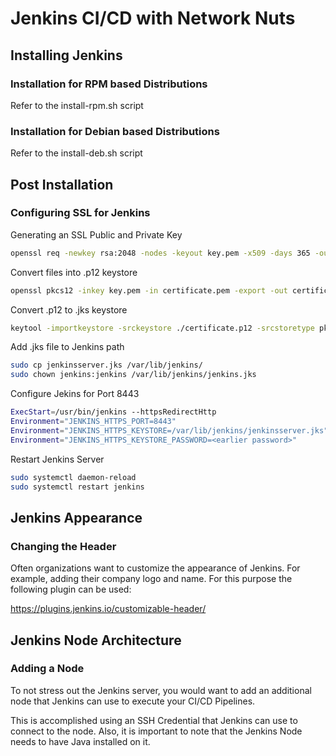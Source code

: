 # Jenkins CI/CD with Network Nuts

## Installing Jenkins

### Installation for RPM based Distributions

Refer to the install-rpm.sh script

### Installation for Debian based Distributions

Refer to the install-deb.sh script

## Post Installation

### Configuring SSL for Jenkins

Generating an SSL Public and Private Key
```bash
openssl req -newkey rsa:2048 -nodes -keyout key.pem -x509 -days 365 -out certificate.pem
```
Convert files into .p12 keystore
```bash
openssl pkcs12 -inkey key.pem -in certificate.pem -export -out certificate.p12
```
Convert .p12 to .jks keystore
```bash
keytool -importkeystore -srckeystore ./certificate.p12 -srcstoretype pkcs12 -destkeystore jenkinsserver.jks -deststoretype JKS
```
Add .jks file to Jenkins path
```bash
sudo cp jenkinsserver.jks /var/lib/jenkins/
sudo chown jenkins:jenkins /var/lib/jenkins/jenkins.jks
```
Configure Jekins for Port 8443
```bash
ExecStart=/usr/bin/jenkins --httpsRedirectHttp
Environment="JENKINS_HTTPS_PORT=8443"
Environment="JENKINS_HTTPS_KEYSTORE=/var/lib/jenkins/jenkinsserver.jks"
Environment="JENKINS_HTTPS_KEYSTORE_PASSWORD=<earlier password>"
```
Restart Jenkins Server
```bash
sudo systemctl daemon-reload
sudo systemctl restart jenkins
```

## Jenkins Appearance

### Changing the Header
Often organizations want to customize the appearance of Jenkins. For example, adding their company logo and name.
For this purpose the following plugin can be used:

https://plugins.jenkins.io/customizable-header/

## Jenkins Node Architecture

### Adding a Node
To not stress out the Jenkins server, you would want to add an additional node that Jenkins can use to execute your CI/CD Pipelines.

This is accomplished using an SSH Credential that Jenkins can use to connect to the node. 
Also, it is important to note that the Jenkins Node needs to have Java installed on it.
